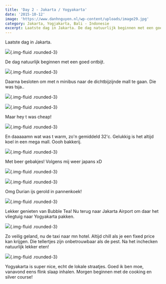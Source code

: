 ```yaml
---
title: 'Day 2 - Jakarta / Yogyakarta'
date: '2015-10-12'
image: 'https://www.danhnguyen.nl/wp-content/uploads/image29.jpg'
category: Jakarta, Yogjakarta, Bali - Indonesie
excerpt: Laatste dag in Jakarta. De dag natuurlijk beginnen met een goed ontbijt...
---
```


Laatste dag in Jakarta.

![](https://www.danhnguyen.nl/wp-content/uploads/image28-1024x576.jpg){.img-fluid .rounded-3}

De dag natuurlijk beginnen met een goed ontbijt.

![](https://www.danhnguyen.nl/wp-content/uploads/image15-1024x576.jpg){.img-fluid .rounded-3}

Daarna besloten om met n minibus naar de dichtbijzijnde mall te gaan.
Die was tsja..

![](https://www.danhnguyen.nl/wp-content/uploads/image16-1024x576.jpg){.img-fluid .rounded-3}

![](https://www.danhnguyen.nl/wp-content/uploads/image21-1024x576.jpg){.img-fluid .rounded-3}

Maar hey t was cheap!

![](https://www.danhnguyen.nl/wp-content/uploads/image22-1024x576.jpg){.img-fluid .rounded-3}

En daaaaamn wat was t warm, zo'n gemiddeld 32'c. Gelukkig is het altijd koel in een mega mall.
Oooh bakkerij.

![](https://www.danhnguyen.nl/wp-content/uploads/image19-1024x576.jpg){.img-fluid .rounded-3}

Met beer gebakjes! Volgens mij weer japans xD

![](https://www.danhnguyen.nl/wp-content/uploads/image18-1024x576.jpg){.img-fluid .rounded-3}

![](https://www.danhnguyen.nl/wp-content/uploads/image27-1024x576.jpg){.img-fluid .rounded-3}

Omg Durian ijs gerold in pannenkoek!

![](https://www.danhnguyen.nl/wp-content/uploads/image29-1024x576.jpg){.img-fluid .rounded-3}

Lekker genieten van Bubble Tea! Nu terug naar Jakarta Airport om daar het vliegtuig naar Yogyakarta pakken.

![](https://www.danhnguyen.nl/wp-content/uploads/image26-1024x576.jpg){.img-fluid .rounded-3}

Zo veilig geland, nu de taxi naar mn hotel. Altijd chill als je een fixed price kan krijgen. Die tellertjes zijn onbetrouwbaar als de pest. Na het inchecken natuurlijk lekker eten!

![](https://www.danhnguyen.nl/wp-content/uploads/image20-1024x576.jpg){.img-fluid .rounded-3}

Yogyakarta is super nice, echt de lokale straatjes.
Goed ik ben moe, vanavond eens flink slaap inhalen. Morgen beginnen met de cooking en silver course!
